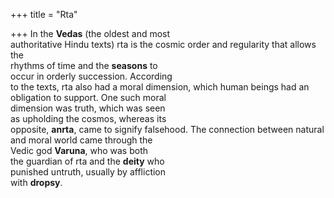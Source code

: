 +++
title = "Rta"

+++
In the **Vedas** (the oldest and most  
authoritative Hindu texts) rta is the cosmic order and regularity that allows the  
rhythms of time and the **seasons** to  
occur in orderly succession. According  
to the texts, rta also had a moral dimension, which human beings had an obligation to support. One such moral  
dimension was truth, which was seen  
as upholding the cosmos, whereas its  
opposite, **anrta**, came to signify falsehood. The connection between natural  
and moral world came through the  
Vedic god **Varuna**, who was both  
the guardian of rta and the **deity** who  
punished untruth, usually by affliction  
with **dropsy**.